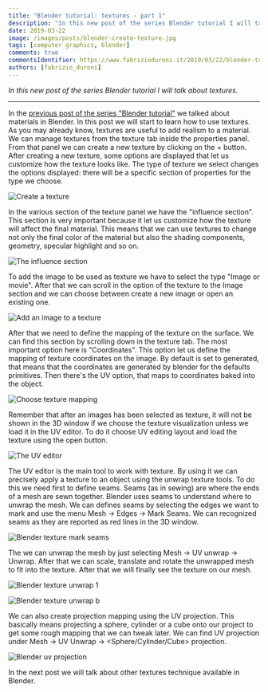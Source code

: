 ```yaml
---
title: "Blender tutorial: textures - part 1"
description: "In this new post of the series Blender tutorial I will talk about textures."
date: 2019-03-22
image: /images/posts/blender-create-texture.jpg
tags: [computer graphics, blender]
comments: true
commentsIdentifier: https://www.fabrizioduroni.it/2019/03/22/blender-tutorial-8-textures-part-1/
authors: [fabrizio_duroni]
---
```


*In this new post of the series Blender tutorial I will talk about textures.*

---

In the [previous post of the series "Blender tutorial"](/2019/03/21/blender-tutorial-7-materials/) we talked about
materials in Blender. In this post we will start to learn how to use textures.  
As you may already know, textures are useful to add realism to a material. We can manage textures from the texture tab
inside the properties panel. From that panel we can create a new texture by clicking on the + button. After creating a
new texture, some options are displayed that let us customize how the texture looks like. The type of texture we select
changes the options displayed: there will be a specific section of properties for the type we choose.

![Create a texture](/images/posts/blender-create-texture.jpg)

In the various section of the texture panel we have the "influence section". This section is very important because it
let us customize how the texture will affect the final material. This means that we can use textures to change not only
the final color of the material but also the shading components, geometry, specular highlight and so on.

![The influence section](/images/posts/blender-texture-influence.jpg)

To add the image to be used as texture we have to select the type "Image or movie". After that we can scroll in the
option of the texture to the Image section and we can choose between create a new image or open an existing one.

![Add an image to a texture](/images/posts/blender-texture-add-image.jpg)

After that we need to define the mapping of the texture on the surface. We can find this section by scrolling down in
the texture tab. The most important option here is "Coordinates". This option let us define the mapping of texture
coordinates on the image. By default is set to generated, that means that the coordinates are generated by blender for
the defaults primitives. Then there's the UV option, that maps to coordinates baked into the object.

![Choose texture mapping](/images/posts/blender-texture-choose-mapping.jpg)

Remember that after an images has been selected as texture, it will not be shown in the 3D window if we choose the
texture visualization unless we load it in the UV editor. To do it choose UV editing layout and load the texture using
the open button.

![The UV editor](/images/posts/blender-texture-uv-load-image-for-3d-view.jpg)

The UV editor is the main tool to work with texture. By using it we can precisely apply a texture to an object using the
unwrap texture tools. To do this we need first to define seams. Seams (as in sewing) are where the ends of a mesh are
sewn together. Blender uses seams to understand where to unwrap the mesh. We can defines seams by selecting the edges we
want to mark and use the menu Mesh -> Edges -> Mark Seams. We can recognized seams as they are reported as red lines in
the 3D window.

![Blender texture mark seams](/images/posts/blender-texture-mark-seams.jpg)

The we can unwrap the mesh by just selecting Mesh -> UV unwrap -> Unwrap. After that we can scale, translate and rotate
the unwrapped mesh to fit into the texture. After that we will finally see the texture on our mesh.

![Blender texture unwrap 1](/images/posts/blender-texture-unwrap-1.jpg)

![Blender texture unwrap b](/images/posts/blender-texture-unwrap-2.jpg)

We can also create projection mapping using the UV projection. This basically means projecting a sphere, cylinder or a
cube onto our project to get some rough mapping that we can tweak later. We can find UV projection under Mesh -> UV
Unwrap -> <Sphere/Cylinder/Cube> projection.

![Blender uv projection](/images/posts/blender-uv-projection.jpg)

In the next post we will talk about other textures technique available in Blender.
